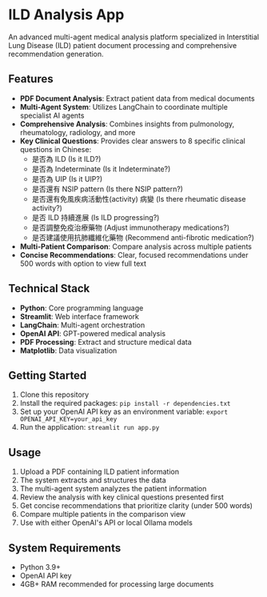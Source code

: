 # ILD Analysis App

An advanced multi-agent medical analysis platform specialized in Interstitial Lung Disease (ILD) patient document processing and comprehensive recommendation generation.

## Features

- **PDF Document Analysis**: Extract patient data from medical documents
- **Multi-Agent System**: Utilizes LangChain to coordinate multiple specialist AI agents
- **Comprehensive Analysis**: Combines insights from pulmonology, rheumatology, radiology, and more
- **Key Clinical Questions**: Provides clear answers to 8 specific clinical questions in Chinese:
  - 是否為 ILD (Is it ILD?)
  - 是否為 Indeterminate (Is it Indeterminate?)
  - 是否為 UIP (Is it UIP?)
  - 是否還有 NSIP pattern (Is there NSIP pattern?)
  - 是否還有免風疾病活動性(activity) 病變 (Is there rheumatic disease activity?)
  - 是否 ILD 持續進展 (Is ILD progressing?)
  - 是否調整免疫治療藥物 (Adjust immunotherapy medications?)
  - 是否建議使用抗肺纖維化藥物 (Recommend anti-fibrotic medication?)
- **Multi-Patient Comparison**: Compare analysis across multiple patients
- **Concise Recommendations**: Clear, focused recommendations under 500 words with option to view full text

## Technical Stack

- **Python**: Core programming language
- **Streamlit**: Web interface framework
- **LangChain**: Multi-agent orchestration
- **OpenAI API**: GPT-powered medical analysis
- **PDF Processing**: Extract and structure medical data
- **Matplotlib**: Data visualization

## Getting Started

1. Clone this repository
2. Install the required packages: `pip install -r dependencies.txt`
3. Set up your OpenAI API key as an environment variable: `export OPENAI_API_KEY=your_api_key`
4. Run the application: `streamlit run app.py`

## Usage

1. Upload a PDF containing ILD patient information
2. The system extracts and structures the data
3. The multi-agent system analyzes the patient information
4. Review the analysis with key clinical questions presented first
5. Get concise recommendations that prioritize clarity (under 500 words)
6. Compare multiple patients in the comparison view
7. Use with either OpenAI's API or local Ollama models

## System Requirements

- Python 3.9+
- OpenAI API key
- 4GB+ RAM recommended for processing large documents